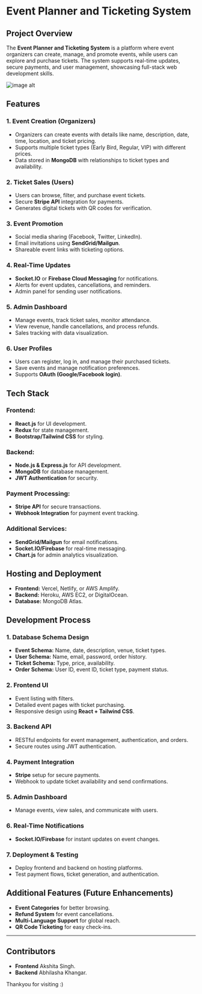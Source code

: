 # Event Planner and Ticketing System

## Project Overview
The **Event Planner and Ticketing System** is a platform where event organizers can create, manage, and promote events, while users can explore and purchase tickets. The system supports real-time updates, secure payments, and user management, showcasing full-stack web development skills.

![image alt]([https://github.com/akshita-singh-2808/wizardstay/blob/main/Screenshot%202025-03-31%20235243.png?raw=true](https://github.com/akshita-singh-2808/Momento/blob/cafe937bde63de6849d3c1c60d24e5713a8d4032/Screen%20Recording%202025-03-26%20002315.mp4))





## Features
### 1. Event Creation (Organizers)
- Organizers can create events with details like name, description, date, time, location, and ticket pricing.
- Supports multiple ticket types (Early Bird, Regular, VIP) with different prices.
- Data stored in **MongoDB** with relationships to ticket types and availability.

### 2. Ticket Sales (Users)
- Users can browse, filter, and purchase event tickets.
- Secure **Stripe API** integration for payments.
- Generates digital tickets with QR codes for verification.

### 3. Event Promotion
- Social media sharing (Facebook, Twitter, LinkedIn).
- Email invitations using **SendGrid/Mailgun**.
- Shareable event links with ticketing options.

### 4. Real-Time Updates
- **Socket.IO** or **Firebase Cloud Messaging** for notifications.
- Alerts for event updates, cancellations, and reminders.
- Admin panel for sending user notifications.

### 5. Admin Dashboard
- Manage events, track ticket sales, monitor attendance.
- View revenue, handle cancellations, and process refunds.
- Sales tracking with data visualization.

### 6. User Profiles
- Users can register, log in, and manage their purchased tickets.
- Save events and manage notification preferences.
- Supports **OAuth (Google/Facebook login)**.

## Tech Stack
### Frontend:
- **React.js** for UI development.
- **Redux** for state management.
- **Bootstrap/Tailwind CSS** for styling.

### Backend:
- **Node.js & Express.js** for API development.
- **MongoDB** for database management.
- **JWT Authentication** for security.

### Payment Processing:
- **Stripe API** for secure transactions.
- **Webhook Integration** for payment event tracking.

### Additional Services:
- **SendGrid/Mailgun** for email notifications.
- **Socket.IO/Firebase** for real-time messaging.
- **Chart.js** for admin analytics visualization.

## Hosting and Deployment
- **Frontend:** Vercel, Netlify, or AWS Amplify.
- **Backend:** Heroku, AWS EC2, or DigitalOcean.
- **Database:** MongoDB Atlas.

## Development Process
### 1. Database Schema Design
- **Event Schema:** Name, date, description, venue, ticket types.
- **User Schema:** Name, email, password, order history.
- **Ticket Schema:** Type, price, availability.
- **Order Schema:** User ID, event ID, ticket type, payment status.

### 2. Frontend UI
- Event listing with filters.
- Detailed event pages with ticket purchasing.
- Responsive design using **React + Tailwind CSS**.

### 3. Backend API
- RESTful endpoints for event management, authentication, and orders.
- Secure routes using JWT authentication.

### 4. Payment Integration
- **Stripe** setup for secure payments.
- Webhook to update ticket availability and send confirmations.

### 5. Admin Dashboard
- Manage events, view sales, and communicate with users.

### 6. Real-Time Notifications
- **Socket.IO/Firebase** for instant updates on event changes.

### 7. Deployment & Testing
- Deploy frontend and backend on hosting platforms.
- Test payment flows, ticket generation, and authentication.

## Additional Features (Future Enhancements)
- **Event Categories** for better browsing.
- **Refund System** for event cancellations.
- **Multi-Language Support** for global reach.
- **QR Code Ticketing** for easy check-ins.

---
## Contributors
- **Frontend** Akshita Singh.
- **Backend** Abhilasha Khangar.

Thankyou for visiting :)
